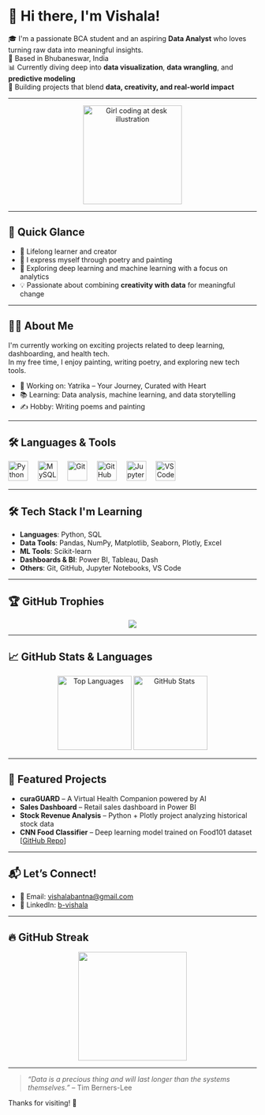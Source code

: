 # 👋 Hi there, I'm Vishala!

🎓 I'm a passionate BCA student and an aspiring **Data Analyst** who loves turning raw data into meaningful insights.  
📍 Based in Bhubaneswar, India  
📊 Currently diving deep into **data visualization**, **data wrangling**, and **predictive modeling**  
🚀 Building projects that blend **data, creativity, and real-world impact**

---

<div align="center">
  <img height="200" src="https://raw.githubusercontent.com/undraw/undraw/master/illustrations/code_typing.svg" alt="Girl coding at desk illustration" />
</div>
 
---

## 🌟 Quick Glance

- 🌱 Lifelong learner and creator  
- 🎨 I express myself through poetry and painting  
- 🤖 Exploring deep learning and machine learning with a focus on analytics  
- 💡 Passionate about combining **creativity with data** for meaningful change

---

## 👩‍💻 About Me

I'm currently working on exciting projects related to deep learning, dashboarding, and health tech.  
In my free time, I enjoy painting, writing poetry, and exploring new tech tools.  
  
- 🔭 Working on: Yatrika – Your Journey, Curated with Heart 
- 📚 Learning: Data analysis, machine learning, and data storytelling  
- ✍ Hobby: Writing poems and painting

---

## 🛠 Languages & Tools

<div align="left">
  <img src="https://cdn.jsdelivr.net/gh/devicons/devicon/icons/python/python-original.svg" height="40" alt="Python" />
  <img width="12" />
  <img src="https://cdn.jsdelivr.net/gh/devicons/devicon/icons/mysql/mysql-original-wordmark.svg" height="40" alt="MySQL" />
  <img width="12" />
  <img src="https://cdn.jsdelivr.net/gh/devicons/devicon/icons/git/git-original.svg" height="40" alt="Git" />
  <img width="12" />
  <img src="https://cdn.jsdelivr.net/gh/devicons/devicon/icons/github/github-original.svg" height="40" alt="GitHub" />
  <img width="12" />
  <img src="https://cdn.jsdelivr.net/gh/devicons/devicon/icons/jupyter/jupyter-original.svg" height="40" alt="Jupyter" />
  <img width="12" />
  <img src="https://cdn.jsdelivr.net/gh/devicons/devicon/icons/vscode/vscode-original.svg" height="40" alt="VS Code" />
</div>

---

## 🛠️ Tech Stack I'm Learning

- **Languages**: Python, SQL  
- **Data Tools**: Pandas, NumPy, Matplotlib, Seaborn, Plotly, Excel  
- **ML Tools**: Scikit-learn  
- **Dashboards & BI**: Power BI, Tableau, Dash  
- **Others**: Git, GitHub, Jupyter Notebooks, VS Code

---

## 🏆 GitHub Trophies

<p align="center">
  <img src="https://github-profile-trophy.vercel.app/?username=vishala121325&theme=algolia&no-bg=true&margin-w=15" />
</p>

---

## 📈 GitHub Stats & Languages

<p align="center">
  <img src="https://github-readme-stats.vercel.app/api/top-langs/?username=vishala121325&layout=compact&theme=vision-friendly-dark" alt="Top Languages" height="150"/>
  <img src="https://github-readme-stats.vercel.app/api?username=vishala121325&show_icons=true&theme=vision-friendly-dark&hide=stars,issues" alt="GitHub Stats" height="150"/>
</p>

---

## 📂 Featured Projects

- **curaGUARD** – A Virtual Health Companion powered by AI  
- **Sales Dashboard** – Retail sales dashboard in Power BI  
- **Stock Revenue Analysis** – Python + Plotly project analyzing historical stock data  
- **CNN Food Classifier** – Deep learning model trained on Food101 dataset [[GitHub Repo](https://github.com/Vishala121325/CNN_network_project)]

---

## 📬 Let’s Connect!

- 📧 Email: vishalabantna@gmail.com  
- 💼 LinkedIn: [b-vishala](https://www.linkedin.com/in/b-vishala/)  

---

## 🔥 GitHub Streak

<p align="center">
  <img src="https://streak-stats.demolab.com?user=vishala121325&theme=dark&hide_border=false" height="220" />
</p>

---

> *“Data is a precious thing and will last longer than the systems themselves.”* – Tim Berners-Lee  

Thanks for visiting! 🌟
